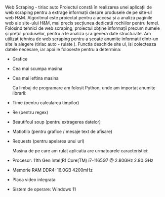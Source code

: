 Web Scraping - tiriac auto
Proiectul constă în realizarea unei aplicații de web scraping pentru a extrage
informații despre produsele de pe site-ul web H&M. Algoritmul este proiectat pentru
a accesa și a analiza paginile web ale site-ului H&M, mai precis secțiunea dedicată
rochiilor pentru femei. Folosind tehnici de web scraping, proiectul obține informații
precum numele și prețul produselor, pentru a le analiza și a genera date structurate.
Am utilizat tehnica de web scraping pentru a scoate anumite informatii dintr-un site
la alegere (tiriac auto - rulate ). Functia deschide site ul, isi colecteaza datele
necesare, iar apoi le foloseste pentru a determina:

- Grafice
- Cea mai scumpa masina
- Cea mai ieftina masina

  Ca limbaj de programare am folosit Python, unde am importat anumite librarii:

- Time (pentru calcularea timpilor)
- Re (pentru regex)
- Beautifoul soup (pentru extragerea datelor)
- Matlotlib (pentru grafice / mesaje text de afisare)
- Requests (pentru apelarea unui url)

  Masina de pe care am rulat aplicatia are urmatoarele caracteristici:

- Procesor: 11th Gen Intel(R) Core(TM) i7-1165G7 @ 2.80GHz 2.80 GHz
- Memorie RAM DDR4: 16.0GB 4200mHz
- Placa video integrata
- Sistem de operare: Windows 11
